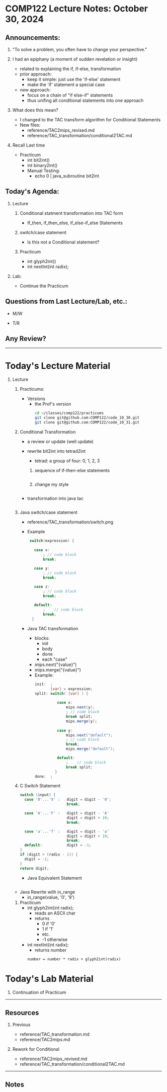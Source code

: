 # COMP122 Lecture Notes: October 30, 2024

## Announcements:

   1. "To solve a problem, you often have to change your perspective."  

   1. I had an epiphany (a moment of sudden revelation or insight)
      - related to explaining the if, if-else, transformation
      - prior approach: 
        - keep it simple: just use the 'if-else' statement
        - make the 'if' statement a special case
      - new approach: 
        - focus on a chain of "if else-if" statements
        - thus unifing all conditional statements into one approach
   1. What does this mean?
      * I changed to the TAC transform algorithm for Conditional Statements
      * New files:
        - reference/TAC2mips_revised.md
        - reference/TAC_transformation/conditional2TAC.md

   1. Recall Last time
      * Practicum
        - int bit2int()
        - int binary2int()
        - Manual Testing:
          - echo 0 | java_subroutine bit2int

## Today's Agenda:

  1. Lecture
     1. Conditional statment transformation into TAC form
        * If_then, if_then_else, if_else-if_else Statements

     1. switch/case statement 
        * Is this not a Conditional statement?

     1. Practicum
        - int glyph2int()
        - int nextInt(int radix);

  1. Lab: 
     * Continue the Practicum

## Questions from Last Lecture/Lab, etc.:
   * M/W

   * T/R

## Any Review?

---
# Today's Lecture Material

  1. Lecture
     1. Practicums: 
        * Versions
          - the Prof's version
            ```bash
            cd ~/classes/comp122/practicums
            git clone git@github.com:COMP122/code_10_30.git 
            git clone git@github.com:COMP122/code_10_31.git 
            ```

     1. Conditional Transformation
        - a review or update (well update)

        - rewrite bit2int into tetrad2int
          * tetrad: a group of four: 0, 1, 2, 3

          1. sequence of if-then-else statements

             ```java
             ```

          1. change my style
             ```java
             ````

        - transformation into java tac
          ```java tac

          ```


     1. Java switch/case statement
        - reference/TAC_transformation/switch.png
        - Example
          ```java
           switch(expression) {
                   
             case x:
                 ; // code block
                 break; 
                   
             case y:
                 ; // code block
                 break;

             case z:
                 ; // code block
                 break;
                   
             default:
                 ;    // code block
                 break;
            }
          ```

        - Java TAC transformation
          - blocks:
            * init
            * body
            * done
            * each "case"
          - mips.next("{value}")
          - mips.merge("{value}") 
          - Example:
            ```java tac
            init:  ;
                   {var} = expression;
            split: switch( {var} ) {
                   
                      case x:
                          mips.next(y);
                          ; // code block
                          break split; 
                          mips.merge(y);
                            
                      case y:
                          mips.next("default");
                          ; // code block
                          break;
                          mips.merge("default");

                      default:
                          ;    // code block
                          break split;
                     }
            done:  ; 
            ```



     1. C Switch Statement
        ```c
        switch (input) {
          case '0'...'9' :   digit = digit - '0';
                             break;

          case 'A'...'F' :   digit = digit - 'A' 
                             digit = digit + 10;
                             break;

          case 'a'...'f' :   digit = digit - 'a' 
                             digit = digit + 10;
                             break;
          default:           digit = -1;
        }
        if (digit > (radix - 1)) {
          digit = -1;
        }
        return digit;
        ```

        - Java Equivalent Statement

       ```java
       ```


        - Java Rewrite with in_range
          * in_range(value, '0', '9')


     1. Practicum
        - int glyph2int(int radix);
          - reads an ASCII char
          - returns 
            * 0 if '0'
            * 1 if '1'
            * etc.
            * -1 otherwise
        - int nextInt(int radix);
          - returns number
          ```psudeo 
          number = number * radix + glyph2int(radix)
          ```

 
# Today's Lab Material

  1. Continuation of Practicum

---
## Resources

  1. Previous
     * reference/TAC_transformation.md
     * reference/TAC2mips.md

  1. Rework for Conditional
     * reference/TAC2mips_revised.md
     * reference/TAC_transformation/conditional2TAC.md

---
<!-- This section for student's to place their own notes. -->
<!-- This section will not be updated by the Professor.   -->

## Notes  


